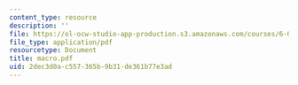 ```yaml
---
content_type: resource
description: ''
file: https://ol-ocw-studio-app-production.s3.amazonaws.com/courses/6-021j-quantitative-physiology-cells-and-tissues-fall-2004/2dec3d0ac557365b9b31de361b77e3ad_macro.pdf
file_type: application/pdf
resourcetype: Document
title: macro.pdf
uid: 2dec3d0a-c557-365b-9b31-de361b77e3ad
---
```

